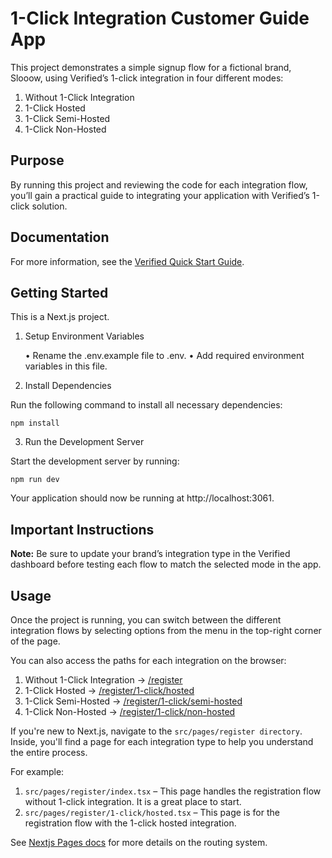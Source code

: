 # 1-Click Integration Customer Guide App

This project demonstrates a simple signup flow for a fictional brand, Slooow, using Verified’s 1-click integration in four different modes:

1. Without 1-Click Integration
2. 1-Click Hosted
3. 1-Click Semi-Hosted
4. 1-Click Non-Hosted

## Purpose

By running this project and reviewing the code for each integration flow, you’ll gain a practical guide to integrating your application with Verified’s 1-click solution.

## Documentation

For more information, see the [Verified Quick Start Guide](https://docs.verified.inc/quick-start-guide).

## Getting Started

This is a Next.js project.

1. Setup Environment Variables

   • Rename the .env.example file to .env.
   • Add required environment variables in this file.

2. Install Dependencies

Run the following command to install all necessary dependencies:

`npm install`

3. Run the Development Server

Start the development server by running:

`npm run dev`

Your application should now be running at http://localhost:3061.

## Important Instructions

**Note:** Be sure to update your brand’s integration type in the Verified dashboard before testing each flow to match the selected mode in the app.

## Usage

Once the project is running, you can switch between the different integration flows by selecting options from the menu in the top-right corner of the page.

You can also access the paths for each integration on the browser:

1. Without 1-Click Integration -> [/register](http://localhost:3061/register)
2. 1-Click Hosted -> [/register/1-click/hosted](http://localhost:3061/register/1-click/hosted)
3. 1-Click Semi-Hosted -> [/register/1-click/semi-hosted](http://localhost:3061/register/1-click/semi-hosted)
4. 1-Click Non-Hosted -> [/register/1-click/non-hosted](http://localhost:3061/register/1-click/non-hosted)

If you're new to Next.js, navigate to the `src/pages/register directory`. Inside, you'll find a page for each integration type to help you understand the entire process.

For example:

1. `src/pages/register/index.tsx` – This page handles the registration flow without 1-click integration. It is a great place to start.
2. `src/pages/register/1-click/hosted.tsx` – This page is for the registration flow with the 1-click hosted integration.

See [Nextjs Pages docs](https://nextjs.org/docs/pages/building-your-application/routing/pages-and-layouts) for more details on the routing system.
